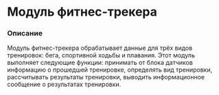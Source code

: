 # Модуль фитнес-трекера

### Описание

Модуль фитнес-трекера обрабатывает данные для трёх видов тренировок: бега, спортивной ходьбы и плавания. 
Этот модуль выполняет следующие функции:
принимать от блока датчиков информацию о прошедшей тренировке,
определять вид тренировки,
рассчитывать результаты тренировки,
выводить информационное сообщение о результатах тренировки.
